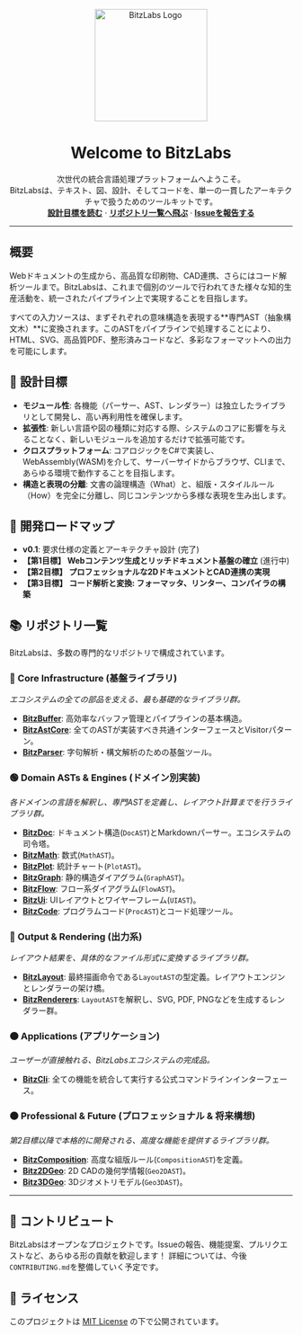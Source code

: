 <p align="center">
  <img src="YOUR_LOGO_URL_HERE" alt="BitzLabs Logo" width="200"/>
</p>

<h1 align="center">Welcome to BitzLabs</h1>

<p align="center">
  次世代の統合言語処理プラットフォームへようこそ。
  <br />
  BitzLabsは、テキスト、図、設計、そしてコードを、単一の一貫したアーキテクチャで扱うためのツールキットです。
  <br />
  <a href="#-設計目標"><strong>設計目標を読む</strong></a>
  ·
  <a href="#-リポジトリ一覧"><strong>リポジトリ一覧へ飛ぶ</strong></a>
  ·
  <a href="https://github.com/BitzLabs/.github/issues"><strong>Issueを報告する</strong></a>
</p>

---

## 概要

Webドキュメントの生成から、高品質な印刷物、CAD連携、さらにはコード解析ツールまで。BitzLabsは、これまで個別のツールで行われてきた様々な知的生産活動を、統一されたパイプライン上で実現することを目指します。

すべての入力ソースは、まずそれぞれの意味構造を表現する**専門AST（抽象構文木）**に変換されます。このASTをパイプラインで処理することにより、HTML、SVG、高品質PDF、整形済みコードなど、多彩なフォーマットへの出力を可能にします。

## 🎨 設計目標

*   **モジュール性**: 各機能（パーサー、AST、レンダラー）は独立したライブラリとして開発し、高い再利用性を確保します。
*   **拡張性**: 新しい言語や図の種類に対応する際、システムのコアに影響を与えることなく、新しいモジュールを追加するだけで拡張可能です。
*   **クロスプラットフォーム**: コアロジックをC#で実装し、WebAssembly(WASM)を介して、サーバーサイドからブラウザ、CLIまで、あらゆる環境で動作することを目指します。
*   **構造と表現の分離**: 文書の論理構造（What）と、組版・スタイルルール（How）を完全に分離し、同じコンテンツから多様な表現を生み出します。

## 🚀 開発ロードマップ

-   **v0.1**: 要求仕様の定義とアーキテクチャ設計 (完了)
-   **【第1目標】 Webコンテンツ生成とリッチドキュメント基盤の確立** (進行中)
-   **【第2目標】 プロフェッショナルな2DドキュメントとCAD連携の実現**
-   **【第3目標】 コード解析と変換: フォーマッタ、リンター、コンパイラの構築**

## 📚 リポジトリ一覧

BitzLabsは、多数の専門的なリポジトリで構成されています。

### 🔵 Core Infrastructure (基盤ライブラリ)
*エコシステムの全ての部品を支える、最も基礎的なライブラリ群。*

-   [**BitzBuffer**](https://github.com/BitzLabs/BitzBuffer): 高効率なバッファ管理とパイプラインの基本構造。
-   [**BitzAstCore**](https://github.com/BitzLabs/BitzAstCore): 全てのASTが実装すべき共通インターフェースとVisitorパターン。
-   [**BitzParser**](https://github.com/BitzLabs/BitzParser): 字句解析・構文解析のための基盤ツール。

### 🟢 Domain ASTs & Engines (ドメイン別実装)
*各ドメインの言語を解釈し、専門ASTを定義し、レイアウト計算までを行うライブラリ群。*

-   [**BitzDoc**](https://github.com/BitzLabs/BitzDoc): ドキュメント構造(`DocAST`)とMarkdownパーサー。エコシステムの司令塔。
-   [**BitzMath**](https://github.com/BitzLabs/BitzMath): 数式(`MathAST`)。
-   [**BitzPlot**](https://github.com/BitzLabs/BitzPlot): 統計チャート(`PlotAST`)。
-   [**BitzGraph**](https://github.com/BitzLabs/BitzGraph): 静的構造ダイアグラム(`GraphAST`)。
-   [**BitzFlow**](https://github.com/BitzLabs/BitzFlow): フロー系ダイアグラム(`FlowAST`)。
-   [**BitzUi**](https://github.com/BitzLabs/BitzUi): UIレイアウトとワイヤーフレーム(`UIAST`)。
-   [**BitzCode**](https://github.com/BitzLabs/BitzCode): プログラムコード(`ProcAST`)とコード処理ツール。

### 🔴 Output & Rendering (出力系)
*レイアウト結果を、具体的なファイル形式に変換するライブラリ群。*

-   [**BitzLayout**](https://github.com/BitzLabs/BitzLayout): 最終描画命令である`LayoutAST`の型定義。レイアウトエンジンとレンダラーの架け橋。
-   [**BitzRenderers**](https://github.com/BitzLabs/BitzRenderers): `LayoutAST`を解釈し、SVG, PDF, PNGなどを生成するレンダラー群。

### 🟠 Applications (アプリケーション)
*ユーザーが直接触れる、BitzLabsエコシステムの完成品。*

-   [**BitzCli**](https://github.com/BitzLabs/BitzCli): 全ての機能を統合して実行する公式コマンドラインインターフェース。

### ⚫ Professional & Future (プロフェッショナル & 将来構想)
*第2目標以降で本格的に開発される、高度な機能を提供するライブラリ群。*

-   [**BitzComposition**](https://github.com/BitzLabs/BitzComposition): 高度な組版ルール(`CompositionAST`)を定義。
-   [**Bitz2DGeo**](https://github.com/BitzLabs/Bitz2DGeo): 2D CADの幾何学情報(`Geo2DAST`)。
-   [**Bitz3DGeo**](https://github.com/BitzLabs/Bitz3DGeo): 3Dジオメトリモデル(`Geo3DAST`)。

---

## 🤝 コントリビュート

BitzLabsはオープンなプロジェクトです。Issueの報告、機能提案、プルリクエストなど、あらゆる形の貢献を歓迎します！
詳細については、今後`CONTRIBUTING.md`を整備していく予定です。

## 📜 ライセンス

このプロジェクトは [MIT License](https://github.com/BitzLabs/.github/blob/main/LICENSE) の下で公開されています。
